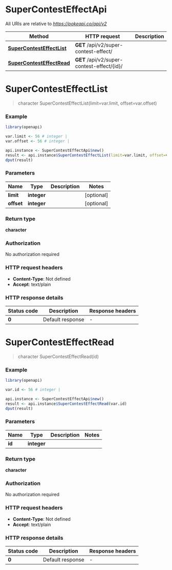 # SuperContestEffectApi

All URIs are relative to *https://pokeapi.co/api/v2*

Method | HTTP request | Description
------------- | ------------- | -------------
[**SuperContestEffectList**](SuperContestEffectApi.md#SuperContestEffectList) | **GET** /api/v2/super-contest-effect/ | 
[**SuperContestEffectRead**](SuperContestEffectApi.md#SuperContestEffectRead) | **GET** /api/v2/super-contest-effect/{id}/ | 


# **SuperContestEffectList**
> character SuperContestEffectList(limit=var.limit, offset=var.offset)



### Example
```R
library(openapi)

var.limit <- 56 # integer | 
var.offset <- 56 # integer | 

api.instance <- SuperContestEffectApi$new()
result <- api.instance$SuperContestEffectList(limit=var.limit, offset=var.offset)
dput(result)
```

### Parameters

Name | Type | Description  | Notes
------------- | ------------- | ------------- | -------------
 **limit** | **integer**|  | [optional] 
 **offset** | **integer**|  | [optional] 

### Return type

**character**

### Authorization

No authorization required

### HTTP request headers

 - **Content-Type**: Not defined
 - **Accept**: text/plain

### HTTP response details
| Status code | Description | Response headers |
|-------------|-------------|------------------|
| **0** | Default response |  -  |

# **SuperContestEffectRead**
> character SuperContestEffectRead(id)



### Example
```R
library(openapi)

var.id <- 56 # integer | 

api.instance <- SuperContestEffectApi$new()
result <- api.instance$SuperContestEffectRead(var.id)
dput(result)
```

### Parameters

Name | Type | Description  | Notes
------------- | ------------- | ------------- | -------------
 **id** | **integer**|  | 

### Return type

**character**

### Authorization

No authorization required

### HTTP request headers

 - **Content-Type**: Not defined
 - **Accept**: text/plain

### HTTP response details
| Status code | Description | Response headers |
|-------------|-------------|------------------|
| **0** | Default response |  -  |

